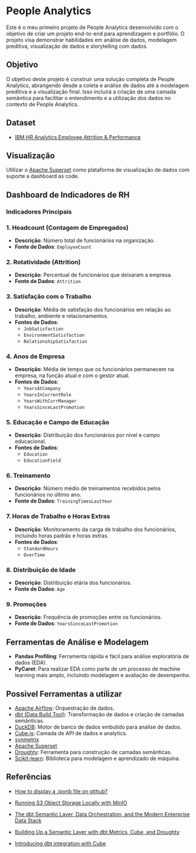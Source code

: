 # People Analytics

Este é o meu primeiro projeto de People Analytics desenvolvido com o objetivo de criar um projeto end-to-end para aprendizagem e portfólio. O projeto visa demonstrar habilidades em análise de dados, modelagem preditiva, visualização de dados e storytelling com dados.

## Objetivo

O objetivo deste projeto é construir uma solução completa de People Analytics, abrangendo desde a coleta e análise de dados até a modelagem preditiva e a visualização final. Isso incluirá a criação de uma camada semântica para facilitar o entendimento e a utilização dos dados no contexto de People Analytics.

## Dataset

- [IBM HR Analytics Employee Attrition & Performance](https://www.kaggle.com/datasets/pavansubhasht/ibm-hr-analytics-attrition-dataset)

## Visualização

Utilizar o [Apache Superset](https://superset.apache.org/) como plataforma de visualização de dados com suporte a dashboard as code.

## Dashboard de Indicadores de RH

### Indicadores Principais

### 1. Headcount (Contagem de Empregados)
- **Descrição**: Número total de funcionários na organização.
- **Fonte de Dados**: `EmployeeCount`

### 2. Rotatividade (Attrition)
- **Descrição**: Percentual de funcionários que deixaram a empresa.
- **Fonte de Dados**: `Attrition`

### 3. Satisfação com o Trabalho
- **Descrição**: Média de satisfação dos funcionários em relação ao trabalho, ambiente e relacionamentos.
- **Fontes de Dados**:
  - `JobSatisfaction`
  - `EnvironmentSatisfaction`
  - `RelationshipSatisfaction`

### 4. Anos de Empresa
- **Descrição**: Média de tempo que os funcionários permanecem na empresa, na função atual e com o gestor atual.
- **Fontes de Dados**:
  - `YearsAtCompany`
  - `YearsInCurrentRole`
  - `YearsWithCurrManager`
  - `YearsSinceLastPromotion`

### 5. Educação e Campo de Educação
- **Descrição**: Distribuição dos funcionários por nível e campo educacional.
- **Fontes de Dados**:
  - `Education`
  - `EducationField`

### 6. Treinamento
- **Descrição**: Número médio de treinamentos recebidos pelos funcionários no último ano.
- **Fonte de Dados**: `TrainingTimesLastYear`

### 7. Horas de Trabalho e Horas Extras
- **Descrição**: Monitoramento da carga de trabalho dos funcionários, incluindo horas padrão e horas extras.
- **Fontes de Dados**:
  - `StandardHours`
  - `OverTime`

### 8. Distribuição de Idade
- **Descrição**: Distribuição etária dos funcionários.
- **Fonte de Dados**: `Age`

### 9. Promoções
- **Descrição**: Frequência de promoções entre os funcionários.
- **Fonte de Dados**: `YearsSinceLastPromotion`


## Ferramentas de Análise e Modelagem

- **Pandas Profiling**: Ferramenta rápida e fácil para análise exploratória de dados (EDA).
- **PyCaret**: Para realizar EDA como parte de um processo de machine learning mais amplo, incluindo modelagem e avaliação de desempenho.


## Possivel Ferramentas a utilizar

- [Apache Airflow](https://airflow.apache.org/): Orquestração de dados.
- [dbt (Data Build Tool)](https://www.getdbt.com/): Transformação de dados e criação de camadas semânticas.
- [DuckDB](https://duckdb.org/): Motor de banco de dados embutido para análise de dados.
- [Cube.js](https://cube.dev/): Camada de API de dados e analytics.
- [synmetrix](https://github.com/synmetrix/synmetrix)
- [Apache Superset](https://superset.apache.org/)
- [Droughty](https://pypi.org/project/droughty/): Ferramenta para construção de camadas semânticas.
- [Scikit-learn](https://scikit-learn.org/stable/): Biblioteca para modelagem e aprendizado de máquina.


## Referências

- [How to display a .ipynb file on github?](https://stackoverflow.com/questions/62878732/how-to-display-a-ipynb-file-on-github)

- [Running S3 Object Storage Locally with MinIO](https://simonjcarr.medium.com/running-s3-object-storage-locally-with-minio-f50540ffc239)

- [The dbt Semantic Layer, Data Orchestration, and the Modern Enterprise Data Stack](https://blog.rittmananalytics.com/the-dbt-semantic-layer-data-orchestration-and-the-modern-enterprise-data-stack-78d9d9ed5c18)
- [Building Up a Semantic Layer with dbt Metrics, Cube, and Droughty](https://odupuis.medium.com/building-up-a-semantic-layer-with-dbt-metrics-cube-and-droughty-2a61b01517a6)
- [Introducing dbt integration with Cube](https://cube.dev/blog/introducing-dbt-integration-with-cube)



